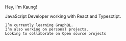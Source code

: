 Hey, I'm Kaung!

JavaScript Developer working with React and Typesctipt.

    I’m currently learning GraphQL.
    I’m also working on personal projects.
    Looking to collaborate on Open source projects
